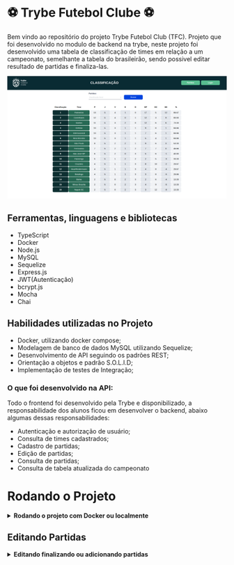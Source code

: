 # :soccer: Trybe Futebol Clube :soccer: 

Bem vindo ao repositório do projeto Trybe Futebol Club (TFC). Projeto que foi desenvolvido no modulo de backend na trybe, neste projeto foi desenvolvido uma tabela de classificação de times em relação a um campeonato, semelhante a tabela do brasileirão, sendo possivel editar resultado de partidas e finaliza-las. 

  <p align="center">
    <img src="/imgs/printTela.png" alt="Imagem do site"  width="600"/>
  </p>

## Ferramentas, linguagens e bibliotecas
- TypeScript
- Docker
- Node.js
- MySQL
- Sequelize
- Express.js
- JWT(Autenticação)
- bcrypt.js
- Mocha
- Chai

## Habilidades utilizadas no Projeto
- Docker, utilizando docker compose;
- Modelagem de banco de dados MySQL utilizando Sequelize;
- Desenvolvimento de API seguindo os padrões REST;
- Orientação a objetos e padrão S.O.L.I.D;
- Implementação de testes de Integração;

### O que foi desenvolvido na API:

Todo o frontend foi desenvolvido pela Trybe e disponibilizado, a responsabilidade dos alunos ficou em desenvolver o backend, abaixo algumas dessas responsabilidades:

- Autenticação e autorização de usuário;
- Consulta de times cadastrados;
- Cadastro de partidas;
- Edição de partidas;
- Consulta de partidas;
- Consulta de tabela atualizada do campeonato

# Rodando o Projeto 

<details>

<summary><strong>Rodando o projeto com Docker ou localmente</strong></summary><br />

### Rodando em contêineres
dentro da raiz da aplicação, rode: 
```shell
npm run compose:up
``` 
ou
 ```shell
 npm run compose:up:dev
```
para rodar em desenvolvimento
### Rodando localmente
para iniciar o backend acesse `app/backend/`
atualize o arquivo `.env.example` para `.env` e edite as variáveis de acordo com o acesso ao seu banco de dados local.
Depois, rode:
```shell
npm run prestart && npm run start
```
ou 
```shell
npm run predev && npm run dev
```
para rodar em desenvolvimento.
para iniciar o frontend acesse `app/frontend/` e rode:
```shell
npm run start
```
</details>

  ## Editando Partidas
  
<details>

<summary><strong>Editando finalizando ou adicionando partidas</strong></summary><br />

  Para fazer alterações é necessario fazer login com um usuario que tem permissões de administrador, para isso faça login com os respectivos login e senha:

  ```json
  {
    "Login": "admin@admin.com",
    "Senha": "secret_admin"
  }
```
</details>